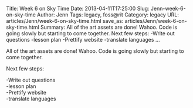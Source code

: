 Title: Week 6 on Sky Time
Date: 2013-04-11T17:25:00
Slug: Jenn-week-6-on-sky-time
Author: Jenn
Tags: legacy, foss@rit
Category: legacy
URL: articles/Jenn/week-6-on-sky-time.html
save_as: articles/Jenn/week-6-on-sky-time.html
Summary: All of the art assets are done! Wahoo. Code is going slowly but starting to come together.  Next few steps:  -Write out questions   -lesson plan   -Prettify website   -translate languages   ... 

All of the art assets are done! Wahoo. Code is going slowly but starting to
come together.

Next few steps:

-Write out questions  
-lesson plan  
-Prettify website  
-translate languages

